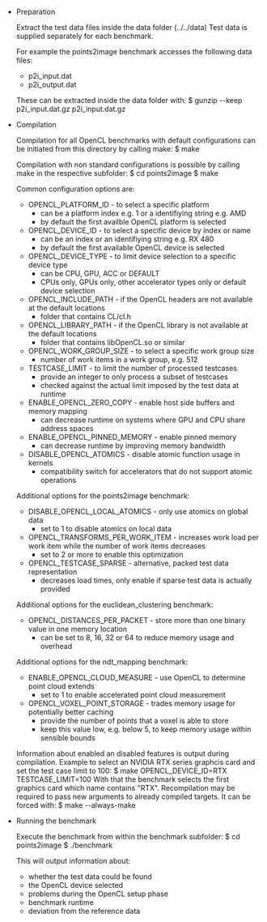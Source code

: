 * Preparation

  Extract the test data files inside the data folder (../../data)
  Test data is supplied separately for each benchmark.

  For example the points2image benchmark accesses the following data files:
  * p2i_input.dat
  * p2i_output.dat

  These can be extracted inside the data folder with:
  $ gunzip --keep p2i_input.dat.gz p2i_input.dat.gz

* Compilation

  Compilation for all OpenCL benchmarks with default configurations can be initiated from this directory by calling make:
  $ make

  Compilation with non standard configurations is possible by calling make in the respective subfolder:
  $ cd points2image
  $ make

  Common configuration options are:
  * OPENCL_PLATFORM_ID - to select a specific platform
    - can be a platform index e.g. 1 or a identifiying string e.g. AMD
    - by default the first availble OpenCL platform is selected
  * OPENCL_DEVICE_ID - to select a specific device by index or name
    - can be an index or an identifiying string e.g. RX 480
    - by default the first available OpenCL device is selected
  * OPENCL_DEVICE_TYPE - to limit device selection to a specific device type
    - can be CPU, GPU, ACC or DEFAULT
    - CPUs only, GPUs only, other accelerator types only or default device selection
  * OPENCL_INCLUDE_PATH - if the OpenCL headers are not available at the default locations
    - folder that contains CL/cl.h
  * OPENCL_LIBRARY_PATH - if the OpenCL library is not available at the default locations
    - folder that contains libOpenCL.so or similar
  * OPENCL_WORK_GROUP_SIZE - to select a specific work group size
    - number of work items in a work group, e.g. 512
  * TESTCASE_LIMIT - to limit the number of processed testcases
    - provide an integer to only process a subset of testcases
    - checked against the actual limit imposed by the test data at runtime
  * ENABLE_OPENCL_ZERO_COPY - enable host side buffers and memory mapping
    - can decrease runtime on systems where GPU and CPU share address spaces
  * ENABLE_OPENCL_PINNED_MEMORY - enable pinned memory
    - can decrease runtime by improving memory bandwidth
  * DISABLE_OPENCL_ATOMICS - disable atomic function usage in kernels
    - compatibility switch for accelerators that do not support atomic operations

  Additional options for the points2image benchmark:
  * DISABLE_OPENCL_LOCAL_ATOMICS - only use atomics on global data
    - set to 1 to disable atomics on local data
  * OPENCL_TRANSFORMS_PER_WORK_ITEM - increases work load per work item while the number of work items decreases
    - set to 2 or more to enable this optimization
  * OPENCL_TESTCASE_SPARSE - alternative, packed test data representation
    - decreases load times, only enable if sparse test data is actually provided

  Additional options for the euclidean_clustering benchmark:
  * OPENCL_DISTANCES_PER_PACKET - store more than one binary value in one memory location
    - can be set to 8, 16, 32 or 64 to reduce memory usage and overhead

  Additional options for the ndt_mapping benchmark:
  * ENABLE_OPENCL_CLOUD_MEASURE - use OpenCL to determine point cloud extends
    - set to 1 to enable accelerated point cloud measurement
  * OPENCL_VOXEL_POINT_STORAGE - trades memory usage for potentially better caching
    - provide the number of points that a voxel is able to store
    - keep this value low, e.g. below 5, to keep memory usage within sensible bounds

  Information about enabled an disabled features is output during compilation.
  Example to select an NVIDIA RTX series graphcis card and set the test case limit to 100:
  $ make OPENCL_DEVICE_ID=RTX TESTCASE_LIMIT=100
  With that the benchmark selects the first graphics card which name contains "RTX".
  Recompilation may be required to pass new arguments to already compiled targets. It can be forced with:
  $ make --always-make

* Running the benchmark

  Execute the benchmark from within the benchmark subfolder:
  $ cd points2image
  $ ./benchmark

  This will output information about:
  * whether the test data could be found
  * the OpenCL device selected
  * problems during the OpenCL setup phase
  * benchmark runtime
  * deviation from the reference data

